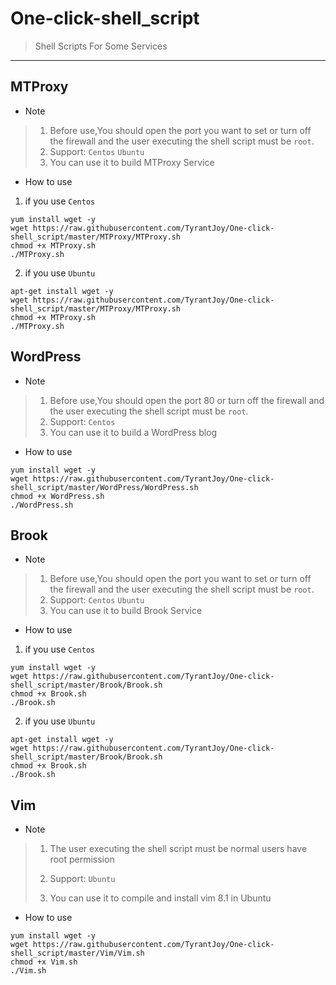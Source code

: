 # One-click-shell_script
> Shell Scripts For Some Services
---
## MTProxy
- Note
> 1. Before use,You should open the port you want to set or turn off the firewall and the user executing the shell script must be `root`.
> 2. Support: `Centos` `Ubuntu`
> 3. You can use it to build MTProxy Service
- How to use
1. if you use `Centos`

```shell
yum install wget -y
wget https://raw.githubusercontent.com/TyrantJoy/One-click-shell_script/master/MTProxy/MTProxy.sh
chmod +x MTProxy.sh
./MTProxy.sh
```
2. if you use `Ubuntu`

```shell
apt-get install wget -y
wget https://raw.githubusercontent.com/TyrantJoy/One-click-shell_script/master/MTProxy/MTProxy.sh
chmod +x MTProxy.sh
./MTProxy.sh
```

## WordPress
- Note
> 1. Before use,You should open the port 80 or turn off the firewall and the user executing the shell script must be `root`.
> 2. Support:  `Centos`
> 3. You can use it to build a WordPress blog
- How to use
```shell
yum install wget -y
wget https://raw.githubusercontent.com/TyrantJoy/One-click-shell_script/master/WordPress/WordPress.sh
chmod +x WordPress.sh
./WordPress.sh
```
## Brook
- Note
> 1. Before use,You should open the port you want to set or turn off the firewall and the user executing the shell script must be `root`.
> 2. Support: `Centos` `Ubuntu`
> 3. You can use it to build Brook Service
- How to use
1. if you use `Centos`

```shell
yum install wget -y
wget https://raw.githubusercontent.com/TyrantJoy/One-click-shell_script/master/Brook/Brook.sh
chmod +x Brook.sh
./Brook.sh
```
2. if you use `Ubuntu`

```shell
apt-get install wget -y
wget https://raw.githubusercontent.com/TyrantJoy/One-click-shell_script/master/Brook/Brook.sh
chmod +x Brook.sh
./Brook.sh
```



## Vim

- Note

> 1. The user executing the shell script must be normal users have root permission
>
> 2. Support: `Ubuntu`
> 3. You can use it to compile and install vim 8.1 in Ubuntu

- How to use

```shell
yum install wget -y
wget https://raw.githubusercontent.com/TyrantJoy/One-click-shell_script/master/Vim/Vim.sh
chmod +x Vim.sh
./Vim.sh
```

